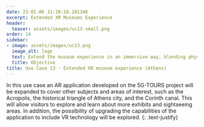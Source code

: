 ```yaml
---
date: 23-01-06 11:10:16.101346
excerpt: Extended XR Museums Experience
header:
  teaser: assets/images/uc13-small.png
order: 14
sidebar:
- image: assets/images/uc13.png
  image_alt: logo
  text: Extend the museum experience in an immersive way, blending physical and virtual elements to create a unique, interactive experience for visitors.
  title: Objective
title: Use Case 13 - Extended XR museum experience (Athens)
---
```


In this use case an AR application developed on the 5G-TOURS project will be expanded to cover other subjects and areas of interest, such as the Acropolis, the historical triangle of Athens city, and the Corinth canal. This will allow visitors to explore and learn about more exhibits and sightseeing areas. In addition, the possibility of upgrading the capabilities of the application to include VR technology will be explored.
{: .text-justify}

